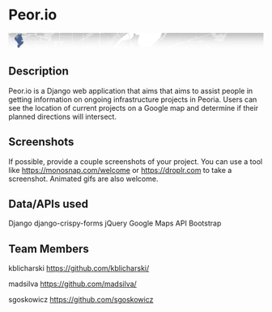 # Peor.io
![alt text](https://raw.githubusercontent.com/kblicharski/peoriacivichackathon2017/master/images/bannertest.png)

## Description

Peor.io is a Django web application that aims that aims to assist people in getting information on ongoing infrastructure projects in Peoria. Users can see the location of current projects on a Google map and determine if their planned directions will intersect.

## Screenshots

If possible, provide a couple screenshots of your project. You can use a tool like https://monosnap.com/welcome or https://droplr.com to take a screenshot. Animated gifs are also welcome.

## Data/APIs used

Django
django-crispy-forms
jQuery
Google Maps API
Bootstrap

## Team Members

kblicharski https://github.com/kblicharski/

madsilva https://github.com/madsilva/

sgoskowicz https://github.com/sgoskowicz
